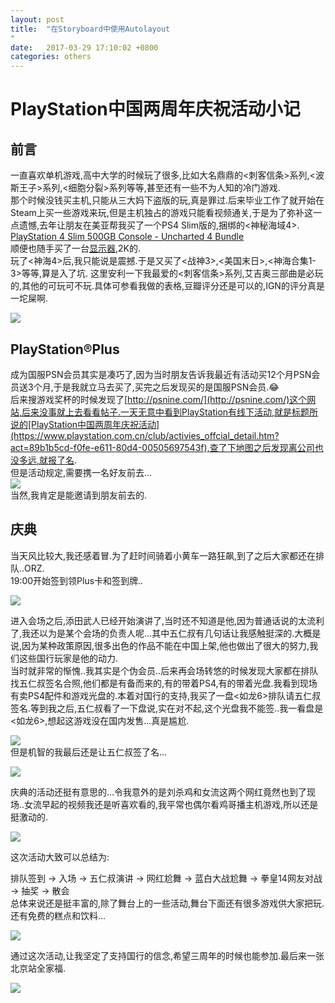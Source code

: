 ```yaml
---
layout: post
title:  "在Storyboard中使用Autolayout
"
date:   2017-03-29 17:10:02 +0800
categories: others
---
```


# PlayStation中国两周年庆祝活动小记

## 前言  
一直喜欢单机游戏,高中大学的时候玩了很多,比如大名鼎鼎的<刺客信条>系列,<波斯王子>系列,<细胞分裂>系列等等,甚至还有一些不为人知的冷门游戏.  
那个时候没钱买主机,只能从三大妈下盗版的玩,真是罪过.后来毕业工作了就开始在Steam上买一些游戏来玩,但是主机独占的游戏只能看视频通关,于是为了弥补这一点遗憾,去年让朋友在美亚帮我买了一个PS4 Slim版的,捆绑的<神秘海域4>.  
[PlayStation 4 Slim 500GB Console - Uncharted 4 Bundle](https://www.amazon.com/PlayStation-Slim-500GB-Console-Uncharted-Bundle/dp/B01LRLJV28/ref=sr_1_1?ie=UTF8&qid=1491374264&sr=8-1&keywords=PS4&th=1)  
顺便也随手买了一台[显示器](https://item.jd.com/1453819.html),2K的.  
玩了<神海4>后,我只能说是震撼.于是又买了<战神3>,<美国末日>,<神海合集1-3>等等,算是入了坑.
这里安利一下我最爱的<刺客信条>系列,艾吉奥三部曲是必玩的,其他的可玩可不玩.具体可参看我做的表格,豆瓣评分还是可以的,IGN的评分真是一坨屎啊.     

<img src="http://oclnty4pg.bkt.clouddn.com/%E5%88%BA%E5%AE%A2%E4%BF%A1%E6%9D%A1.pdf">

## PlayStation®Plus  
成为国服PSN会员其实是凑巧了,因为当时朋友告诉我最近有活动买12个月PSN会员送3个月,于是我就立马去买了,买完之后发现买的是国服PSN会员.😂  
后来搜游戏奖杯的时候发现了[http://psnine.com/](http://psnine.com/)这个网站,后来没事就上去看看帖子.一天无意中看到PlayStation有线下活动,就是标题所说的[PlayStation中国两周年庆祝活动](https://www.playstation.com.cn/club/activies_offcial_detail.htm?act=89b1b5cd-f0fe-e611-80d4-00505697543f),查了下地图之后发现离公司也没多远,就报了名.  
但是活动规定,需要携一名好友前去...  
![](http://oclnty4pg.bkt.clouddn.com/CA5A2A90-995C-4F3F-A1DC-0D392A0769E9.png)  
当然,我肯定是能邀请到朋友前去的.  

## 庆典  
当天风比较大,我还感着冒.为了赶时间骑着小黄车一路狂飙,到了之后大家都还在排队..ORZ.    
19:00开始签到领Plus卡和签到牌..  

![](http://oclnty4pg.bkt.clouddn.com/IMG_4805.JPG)  

进入会场之后,添田武人已经开始演讲了,当时还不知道是他,因为普通话说的太流利了,我还以为是某个会场的负责人呢...其中五仁叔有几句话让我感触挺深的.大概是说,因为某种政策原因,很多出色的作品不能在中国上架,他也做出了很大的努力,我们这些国行玩家是他的动力.   
当时就非常的惭愧..我其实是个伪会员..后来再会场转悠的时候发现大家都在排队找五仁叔签名合照,他们都是有备而来的,有的带着PS4,有的带着光盘.我看到现场有卖PS4配件和游戏光盘的.本着对国行的支持,我买了一盘<如龙6>排队请五仁叔签名.等到我之后,五仁叔看了一下盘说,实在对不起,这个光盘我不能签..我一看盘是<如龙6>,想起这游戏没在国内发售...真是尴尬.  

![](http://oclnty4pg.bkt.clouddn.com/79A05EDC-370C-4C4E-86D1-5C72D9E55066.png)  
但是机智的我最后还是让五仁叔签了名...  

![](http://oclnty4pg.bkt.clouddn.com/IMG_4826.JPG)

庆典的活动还挺有意思的...令我意外的是刘杀鸡和女流这两个网红竟然也到了现场..女流早起的视频我还是听喜欢看的,我平常也偶尔看鸡哥播主机游戏,所以还是挺激动的.    

![](http://oclnty4pg.bkt.clouddn.com/IMG_4816.JPG)  

这次活动大致可以总结为:  

排队签到 → 入场 → 五仁叔演讲 → 网红尬舞 → 蓝白大战尬舞 → 拳皇14网友对战 → 抽奖 → 散会   
总体来说还是挺丰富的,除了舞台上的一些活动,舞台下面还有很多游戏供大家把玩.
还有免费的糕点和饮料...

![](http://oclnty4pg.bkt.clouddn.com/FullSizeRender%202.jpg)

通过这次活动,让我坚定了支持国行的信念,希望三周年的时候也能参加.最后来一张北京站全家福.

![](http://oclnty4pg.bkt.clouddn.com/%E5%8C%97%E4%BA%AC%20.jpg)

